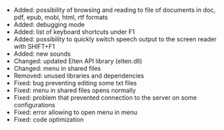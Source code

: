 - Added: possibility of browsing and reading to file of documents in doc, pdf, epub, mobi, html, rtf formats
- Added: debugging mode
- Added: list of keyboard shortcuts under F1
- Added: possibility to quickly switch speech output to the screen reader with SHIFT+F1
- Added: new sounds
- Changed: updated Elten API library (elten.dll)
- Changed: menu in shared files
- Removed: unused libraries and dependencies
- Fixed: bug preventing editing some txt files
- Fixed: menu in shared files opens normally
- Fixed: problem that prevented connection to the server on some configurations
- Fixed: error allowing to open menu in menu
- Fixed: code optimization